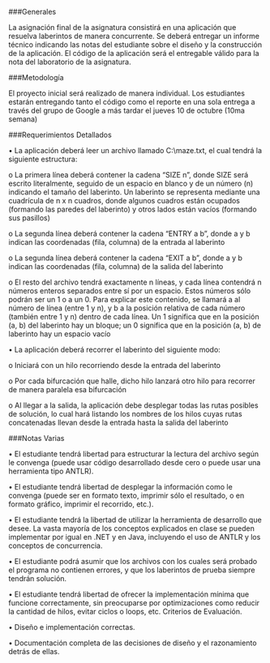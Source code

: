 

###Generales

La asignación final de la asignatura consistirá en una aplicación que resuelva laberintos de manera concurrente.  Se deberá entregar un informe técnico indicando las notas del estudiante sobre el diseño y la construcción de la aplicación.  El código de la aplicación será el entregable válido para la nota del laboratorio de la asignatura.

###Metodología

El proyecto inicial será realizado de manera individual.  Los estudiantes estarán entregando tanto el código como el reporte en una sola entrega a través del grupo de Google a más tardar el jueves  10 de octubre (10ma semana)

###Requerimientos Detallados

•	La aplicación deberá leer un archivo llamado C:\maze.txt, el cual tendrá la siguiente estructura:

o	La primera línea deberá contener la cadena “SIZE n”, donde SIZE será escrito literalmente, seguido de un espacio en blanco y de un número (n) indicando el tamaño del laberinto. Un laberinto se representa mediante una cuadrícula de n x n cuadros, donde algunos cuadros están ocupados (formando las paredes del laberinto) y otros lados están vacíos (formando sus pasillos)

o	La segunda línea deberá contener la cadena “ENTRY a b”, donde a y b indican las coordenadas (fila, columna) de la entrada al laberinto

o	La segunda línea deberá contener la cadena “EXIT a b”, donde a y b indican las coordenadas (fila, columna) de la salida del laberinto

o	El resto del archivo tendrá exactamente n líneas, y cada línea contendrá n números enteros separados entre sí por un espacio.  Estos números sólo podrán ser un 1 o a un 0.  Para explicar este contenido, se llamará a al número de línea (entre 1 y n), y b a la posición relativa de cada número (también entre 1 y n) dentro de cada línea.  Un 1 significa que en la posición (a, b) del laberinto hay un bloque; un 0 significa que en la posición (a, b) de laberinto hay un espacio vacío

•	La aplicación deberá recorrer el laberinto del siguiente modo:

o	Iniciará con un hilo recorriendo desde la entrada del laberinto

o	Por cada bifurcación que halle, dicho hilo lanzará otro hilo para recorrer de manera paralela esa bifurcación

o	Al llegar a la salida, la aplicación debe desplegar todas las rutas posibles de solución, lo cual hará listando los nombres de los hilos cuyas rutas concatenadas llevan desde la entrada hasta la salida del laberinto

###Notas Varias

•	El estudiante tendrá libertad para estructurar la lectura del archivo según le convenga (puede usar código desarrollado desde cero o puede usar una herramienta tipo ANTLR).

•	El estudiante tendrá libertad de desplegar la información como le convenga (puede ser en formato texto, imprimir sólo el resultado, o en formato gráfico, imprimir el recorrido, etc.).

•	El estudiante tendrá la libertad de utilizar la herramienta de desarrollo que desee.  La vasta mayoría de los conceptos explicados en clase se pueden implementar por igual en .NET y en Java, incluyendo el uso de ANTLR y los conceptos de concurrencia.

•	El estudiante podrá asumir que los archivos con los cuales será probado el programa no contienen errores, y que los laberintos de prueba siempre tendrán solución.

•	El estudiante tendrá libertad de ofrecer la implementación mínima que funcione correctamente, sin preocuparse por optimizaciones como reducir la cantidad de hilos, evitar ciclos o loops, etc.
Criterios de Evaluación.

•	Diseño e implementación correctas.

•	Documentación completa de las decisiones de diseño y el razonamiento detrás de ellas.
